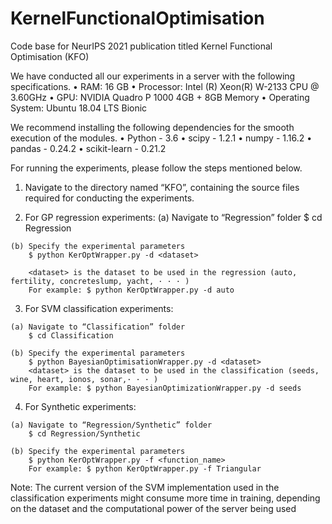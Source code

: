 # KernelFunctionalOptimisation
Code base for NeurIPS 2021 publication titled Kernel Functional Optimisation (KFO)

We have conducted all our experiments in a server with the following specifications.
  • RAM: 16 GB
  • Processor: Intel (R) Xeon(R) W-2133 CPU @ 3.60GHz
  • GPU: NVIDIA Quadro P 1000 4GB + 8GB Memory
  • Operating System: Ubuntu 18.04 LTS Bionic

We recommend installing the following dependencies for the smooth execution of the modules.
  • Python - 3.6
  • scipy - 1.2.1
  • numpy - 1.16.2
  • pandas - 0.24.2
  • scikit-learn - 0.21.2

For running the experiments, please follow the steps mentioned below.

  1. Navigate to the directory named “KFO”, containing the source files required for conducting the experiments.
    
  2. For GP regression experiments:
    (a) Navigate to “Regression” folder
        $ cd Regression
        
    (b) Specify the experimental parameters
        $ python KerOptWrapper.py -d <dataset>
        
        <dataset> is the dataset to be used in the regression (auto, fertility, concreteslump, yacht, · · · )
        For example: $ python KerOptWrapper.py -d auto
          
  3. For SVM classification experiments:
   
    (a) Navigate to “Classification” folder
        $ cd Classification
        
    (b) Specify the experimental parameters
        $ python BayesianOptimisationWrapper.py -d <dataset>
        <dataset> is the dataset to be used in the classification (seeds, wine, heart, ionos, sonar,· · · )
        For example: $ python BayesianOptimizationWrapper.py -d seeds
          
  4. For Synthetic experiments:
   
    (a) Navigate to “Regression/Synthetic” folder
        $ cd Regression/Synthetic
        
    (b) Specify the experimental parameters
        $ python KerOptWrapper.py -f <function_name>
        For example: $ python KerOptWrapper.py -f Triangular
          

Note: The current version of the SVM implementation used in the classification experiments might consume more time
in training, depending on the dataset and the computational power of the server being used
